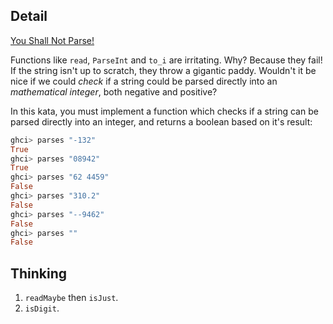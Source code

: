 ## Detail

[You Shall Not Parse!](https://www.codewars.com/kata/you-shall-not-parse/train/haskell)

Functions like `read`, `ParseInt` and `to_i` are irritating. Why? Because they fail! If the string isn't up to scratch, they throw a gigantic paddy. Wouldn't it be nice if we could *check* if a string could be parsed directly into an *mathematical integer*, both negative and positive?

In this kata, you must implement a function which checks if a string can be parsed directly into an integer, and returns a boolean based on it's result:

```haskell
ghci> parses "-132"
True
ghci> parses "08942"
True
ghci> parses "62 4459"
False
ghci> parses "310.2"
False
ghci> parses "--9462"
False
ghci> parses ""
False
```

## Thinking

1. `readMaybe` then `isJust`.
2. `isDigit`.